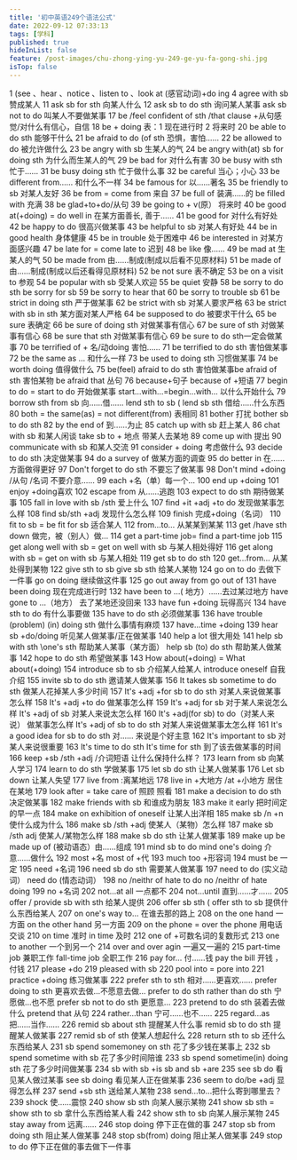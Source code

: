 ```yaml
---
title: '初中英语249个语法公式'
date: 2022-09-12 07:33:13
tags: [学科]
published: true
hideInList: false
feature: /post-images/chu-zhong-ying-yu-249-ge-yu-fa-gong-shi.jpg
isTop: false
---
```

1 (see 、hear 、notice 、listen to 、look at (感官动词)+do ing
4 agree with sb 赞成某人
11 ask sb for sth 向某人什么
12 ask sb to do sth 询问某人某事 ask sb not to do 叫某人不要做某事
17 be /feel confident of sth /that clause +从句感觉/对什么有信心，自信 
18 be + doing 表：1 现在进行时 2 将来时 
20 be able to do sth 能够干什么
21 be afraid to do (of sth 恐惧，害怕……
22 be allowed to do 被允许做什么
23 be angry with sb 生某人的气
24 be angry with(at) sb for doing sth 为什么而生某人的气
29 be bad for 对什么有害 30 be busy with sth 忙于……
31 be busy doing sth 忙于做什么事
32 be careful 当心；小心
33 be different from…… 和什么不一样
34 be famous for 以……著名
35 be friendly to sb 对某人友好 36 be from = come from 来自
37 be full of 装满……的 be filled with 充满
38 be glad+to+do/从句 39 be going to + v(原） 将来时
40 be good at(+doing) = do well in 在某方面善长, 善于……
41 be good for 对什么有好处
42 be happy to do 很高兴做某事
43 be helpful to sb 对某人有好处
44 be in good health 身体健康
45 be in trouble 处于困难中
46 be interested in 对某方面感兴趣
47 be late for = come late to 迟到
48 be like 像……
49 be mad at 生某人的气
50 be made from 由……制成(制成以后看不见原材料)
51 be made of 由……制成(制成以后还看得见原材料)
52 be not sure 表不确定
53 be on a visit to 参观
54 be popular with sb 受某人欢迎
55 be quiet 安静
58 be sorry to do sth be sorry for sb
59 be sorry to hear that 60 be sorry to trouble sb
61 be strict in doing sth 严于做某事
62 be strict with sb 对某人要求严格
63 be strict with sb in sth 某方面对某人严格
64 be supposed to do 被要求干什么
65 be sure 表确定 66 be sure of doing sth 对做某事有信心
67 be sure of sth 对做某事有信心 68 be sure that sth 对做某事有信心
69 be sure to do sth一定会做某事
70 be terrified of + 名/动doing 害怕……
71 be terrified to do sth 害怕做某事
72 be the same as … 和什么一样
73 be used to doing sth 习惯做某事
74 be worth doing 值得做什么
75 be(feel) afraid to do sth 害怕做某事be afraid of sth 害怕某物 be afraid that 丛句
76 because+句子 because of +短语
77 begin to do = start to do 开始做某事 start…with…=begin…with… 以什么开始什么
79 borrow sth from sb 向……借…… lend sth to sb ( lend sb sth 借给……什么东西
80 both = the same(as) = not different(from) 表相同
81 bother 打扰 bother sb to do sth
82 by the end of 到……为止
85 catch up with sb 赶上某人
86 chat with sb 和某人闲谈 take sb to + 地点 带某人去某地
89 come up with 提出
90 communicate with sb 和某人交流
91 consider + doing 考虑做什么
93 decide to do sth 决定做某事 94 do a survey of 做某方面的调查
95 do better in 在……方面做得更好
97 Don't forget to do sth 不要忘了做某事
98 Don't mind +doing /从句 /名词 不要介意……
99 each +名（单）每一个…
100 end up +doing
101 enjoy +doing喜欢
102 escape from 从……逃跑
103 expect to do sth 期待做某事
105 fall in love with sb /sth 爱上什么
107 find +it +adj +to do 发现做某事怎么样
108 find sb/sth +adj 发现什么怎么样
109 finish 完成+doing（名词）
110 fit to sb = be fit for sb 适合某人
112 from…to… 从某某到某某
113 get /have sth down 做完，被（别人）做…
114 get a part-time job= find a part-time job
115 get along well with sb = get on well with sb 与某人相处得好
116 get along with sb = get on with sb 与某人相处
119 get sb to do sth
120 get…from… 从某处得到某物
122 give sth to sb give sb sth 给某人某物
124 go on to do 去做下一件事 go on doing 继续做这件事
125 go out away from go out of
131 have been doing 现在完成进行时
132 have been to …( 地方）……去过某过地方
have gone to …（地方） 去了某地还没回来
133 have fun +doing 玩得高兴
134 have sth to do 有什么事要做
135 have to do sth 必须做某事
136 have trouble (problem) (in) doing sth 做什么事情有麻烦
137 have…time +doing
139 hear sb +do/doing 听见某人做某事/正在做某事
140 help a lot 很大用处
141 help sb with sth \one's sth 帮助某人某事（某方面）
help sb (to) do sth 帮助某人做某事
142 hope to do sth 希望做某事
143 How about(+doing) = What about(+doing)
154 introduce sb to sb 介绍某人给某人 introduce oneself 自我介绍
155 invite sb to do sth 邀请某人做某事
156 It takes sb sometime to do sth 做某人花掉某人多少时间
157 It's +adj +for sb to do sth 对某人来说做某事怎么样
158 It's +adj +to do 做某事怎么样
159 It's +adj for sb 对于某人来说怎么样 It's +adj of sb 对某人来说太怎么样
160 It's +adj(for sb) to do（对某人来说） 做某事怎么样
It's +adj of sb to do sth 对某人来说做某事太怎么样
161 It's a good idea for sb to do sth 对…… 来说是个好主意
162 It's important to sb 对某人来说很重要
163 It's time to do sth It's time for sth 到了该去做某事的时间
166 keep +sb /sth +adj /介词短语 让什么保持什么样？
173 learn from sb 向某人学习
174 learn to do sth 学做某事
175 let sb do sth 让某人做某事
176 Let sb down 让某人失望
177 live from :离某地远
178 live in +大地方 /at +小地方 居住在某地
179 look after = take care of 照顾 照看
181 make a decision to do sth 决定做某事
182 make friends with sb 和谁成为朋友
183 make it early 把时间定的早一点
184 make on exhibition of oneself 让某人出洋相
185 make sb /n +n 使什么成为什么
186 make sb /sth +adj 使某人（某物）怎么样
187 make sb /sth adj 使某人/某物怎么样 188 make sb do sth 让某人做某事
189 make up be made up of (被动语态）由……组成
191 mind sb to do mind one's doing 介意……做什么
192 most +名 most of +代
193 much too +形容词
194 must be 一定 195 need +名词
196 need sb do sth 需要某人做某事
197 need to do (实义动词） need do (情态动词）
198 no /neithr of hate to do no /neithr of hate doing
199 no +名词
202 not…at all 一点都不
204 not…until 直到……才……
205 offer / provide sb with sth 给某人提供
206 offer sb sth ( offer sth to sb 提供什么东西给某人
207 on one's way to… 在谁去那的路上
208 on the one hand 一方面 on the other hand 另一方面
209 on the phone = over the phone 用电话交谈
210 on time 准时 in time 及时
212 one of +可数名词的复数形式
213 one to another 一个到另一个
214 over and over agin 一遍又一遍的
215 part-time job 兼职工作 fall-time job 全职工作
216 pay for… 付……钱 pay the bill 开钱 ，付钱 217 please +do
219 pleased with sb
220 pool into = pore into
221 practice +doing 练习做某事
222 prefer sth to sth 相对……更喜欢……
prefer doing to sth 更喜欢去做…不愿意去做…
prefer to do sth rather than do sth 宁愿做…也不愿 prefer sb not to do sth 更愿意…
223 pretend to do sth 装着去做什么 pretend that 从句
224 rather…than 宁可……也不…… 225 regard…as 把……当作……
226 remid sb about sth 提醒某人什么事
remid sb to do sth 提醒某人做某事
227 remid sb of sth 使某人想起什么
228 return sth to sb 还什么东西给某人
231 sb spend somemoney on sth 花了多少钱在某事上
232 sb spend sometime with sb 花了多少时间陪谁
233 sb spend sometime(in) doing sth 花了多少时间做某事
234 sb with sb +is sb and sb +are
235 see sb do 看见某人做过某事
see sb doing 看见某人正在做某事
236 seem to do/be +adj 显得怎么样
237 send +sb sth 送给某人某物
238 send…to…把什么寄到哪里去？
239 shock 使……震惊
240 show sb sth 向某人展示某物
241 show sb sth = show sth to sb 拿什么东西给某人看
242 show sth to sb 向某人展示某物
245 stay away from 远离……
246 stop doing 停下正在做的事
247 stop sb from doing sth 阻止某人做某事
248 stop sb(from) doing 阻止某人做某事
249 stop to do 停下正在做的事去做下一件事